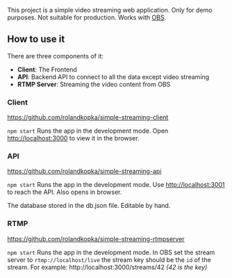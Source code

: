 This project is a simple video streaming web application.
Only for demo purposes. Not suitable for production.
Works with [OBS](https://obsproject.com/).

## How to use it

There are three components of it:

- **Client**: The Frontend
- **API**: Backend API to connect to all the data except video streaming
- **RTMP Server**: Streaming the video content from OBS

### Client

https://github.com/rolandkopka/simple-streaming-client

`npm start`
Runs the app in the development mode.
Open [http://localhost:3000](http://localhost:3000) to view it in the browser.

### API

https://github.com/rolandkopka/simple-streaming-api

`npm start`
Runs the app in the development mode.
Use [http://localhost:3001](http://localhost:3001) to reach the API. Also opens in browser.

The database stored in the db.json file. Editable by hand.

### RTMP

https://github.com/rolandkopka/simple-streaming-rtmpserver

`npm start`
Runs the app in the development mode.
In OBS set the stream server to `rtmp://localhost/live`
the stream key should be the `id` of the stream.
For example: http://localhost:3000/streams/42 _(42 is the key)_
